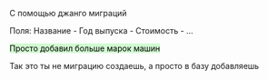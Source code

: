 С помощью джанго миграций

Поля: 
Название -
Год выпуска - 
Стоимость - 
...

<mark style="background: #BBFABBA6;">Просто добавил больше марок машин</mark>

Так это ты не миграцию создаешь, а просто в базу добавляешь 